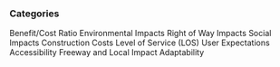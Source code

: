 ### Categories
Benefit/Cost Ratio
Environmental Impacts
Right of Way Impacts
Social Impacts 
Construction Costs
Level of Service (LOS)
User Expectations
Accessibility
Freeway and Local Impact
Adaptability